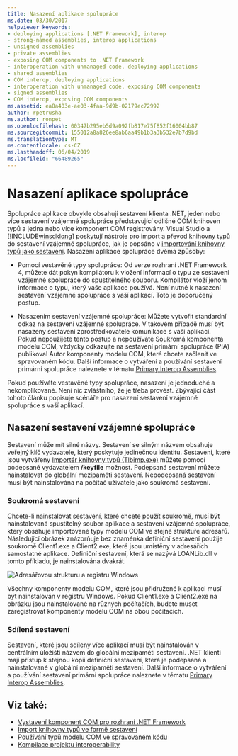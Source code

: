 ```yaml
---
title: Nasazení aplikace spolupráce
ms.date: 03/30/2017
helpviewer_keywords:
- deploying applications [.NET Framework], interop
- strong-named assemblies, interop applications
- unsigned assemblies
- private assemblies
- exposing COM components to .NET Framework
- interoperation with unmanaged code, deploying applications
- shared assemblies
- COM interop, deploying applications
- interoperation with unmanaged code, exposing COM components
- signed assemblies
- COM interop, exposing COM components
ms.assetid: ea8a403e-ae03-4faa-9d9b-02179ec72992
author: rpetrusha
ms.author: ronpet
ms.openlocfilehash: 00347b295eb5d9a092fb817e75f852f16004bb87
ms.sourcegitcommit: 155012a8a826ee8ab6aa49b1b3a3b532e7b7d9bd
ms.translationtype: MT
ms.contentlocale: cs-CZ
ms.lasthandoff: 06/04/2019
ms.locfileid: "66489265"
---
```

# <a name="deploying-an-interop-application"></a>Nasazení aplikace spolupráce
Spolupráce aplikace obvykle obsahují sestavení klienta .NET, jeden nebo více sestavení vzájemné spolupráce představující odlišné COM knihoven typů a jedna nebo více komponent COM registrovány. Visual Studio a [!INCLUDE[winsdklong](../../../includes/winsdklong-md.md)] poskytují nástroje pro import a převod knihovny typů do sestavení vzájemné spolupráce, jak je popsáno v [importování knihovny typů jako sestavení](importing-a-type-library-as-an-assembly.md). Nasazení aplikace spolupráce dvěma způsoby:  
  
- Pomocí vestavěné typy spolupráce: Od verze rozhraní .NET Framework 4, můžete dát pokyn kompilátoru k vložení informací o typu ze sestavení vzájemné spolupráce do spustitelného souboru. Kompilátor vloží jenom informace o typu, který vaše aplikace používá. Není nutné k nasazení sestavení vzájemné spolupráce s vaší aplikací. Toto je doporučený postup.  
  
- Nasazením sestavení vzájemné spolupráce: Můžete vytvořit standardní odkaz na sestavení vzájemné spolupráce. V takovém případě musí být nasazeny sestavení zprostředkovatele komunikace s vaší aplikací. Pokud nepoužijete tento postup a nepoužíváte Soukromá komponenta modelu COM, vždycky odkazujte na sestavení primární spolupráce (PIA) publikoval Autor komponenty modelu COM, které chcete začlenit ve spravovaném kódu. Další informace o vytváření a používání sestavení primární spolupráce naleznete v tématu [Primary Interop Assemblies](https://docs.microsoft.com/previous-versions/dotnet/netframework-4.0/aax7sdch(v=vs.100)).  
  
 Pokud používáte vestavěné typy spolupráce, nasazení je jednoduché a nekomplikované. Není nic zvláštního, že je třeba provést. Zbývající část tohoto článku popisuje scénáře pro nasazení sestavení vzájemné spolupráce s vaší aplikací.  
  
## <a name="deploying-interop-assemblies"></a>Nasazení sestavení vzájemné spolupráce  
 Sestavení může mít silné názvy. Sestavení se silným názvem obsahuje veřejný klíč vydavatele, který poskytuje jedinečnou identitu. Sestavení, které jsou vytvářeny [Importér knihovny typů (Tlbimp.exe)](../tools/tlbimp-exe-type-library-importer.md) můžete pomocí podepsané vydavatelem **/keyfile** možnost. Podepsaná sestavení můžete nainstalovat do globální mezipaměti sestavení. Nepodepsaná sestavení musí být nainstalována na počítač uživatele jako soukromá sestavení.  
  
### <a name="private-assemblies"></a>Soukromá sestavení  
 Chcete-li nainstalovat sestavení, které chcete použít soukromě, musí být nainstalovaná spustitelný soubor aplikace a sestavení vzájemné spolupráce, který obsahuje importované typy modelu COM ve stejné struktuře adresářů. Následující obrázek znázorňuje bez znaménka definiční sestavení použije soukromě Client1.exe a Client2.exe, které jsou umístěny v adresářích samostatné aplikace. Definiční sestavení, která se nazývá LOANLib.dll v tomto příkladu, je nainstalována dvakrát.  
  
 ![Adresářovou strukturu a registru Windows](./media/deploying-an-interop-application/com-private-deployment.gif "adresář položky struktury a registru pro privátní nasazení")  
  
 Všechny komponenty modelu COM, které jsou přidružené k aplikaci musí být nainstalován v registru Windows. Pokud Client1.exe a Client2.exe na obrázku jsou nainstalované na různých počítačích, budete muset zaregistrovat komponenty modelu COM na obou počítačích.  
  
### <a name="shared-assemblies"></a>Sdílená sestavení  
 Sestavení, které jsou sdíleny více aplikací musí být nainstalován v centrálním úložišti názvem do globální mezipaměti sestavení. .NET klienti mají přístup k stejnou kopii definiční sestavení, která je podepsaná a nainstalované v globální mezipaměti sestavení. Další informace o vytváření a používání sestavení primární spolupráce naleznete v tématu [Primary Interop Assemblies](https://docs.microsoft.com/previous-versions/dotnet/netframework-4.0/aax7sdch(v=vs.100)).  
  
## <a name="see-also"></a>Viz také:

- [Vystavení komponent COM pro rozhraní .NET Framework](exposing-com-components.md)
- [Import knihovny typů ve formě sestavení](importing-a-type-library-as-an-assembly.md)
- [Používání typů modelu COM ve spravovaném kódu](https://docs.microsoft.com/previous-versions/dotnet/netframework-4.0/3y76b69k(v=vs.100))
- [Kompilace projektu interoperability](compiling-an-interop-project.md)
